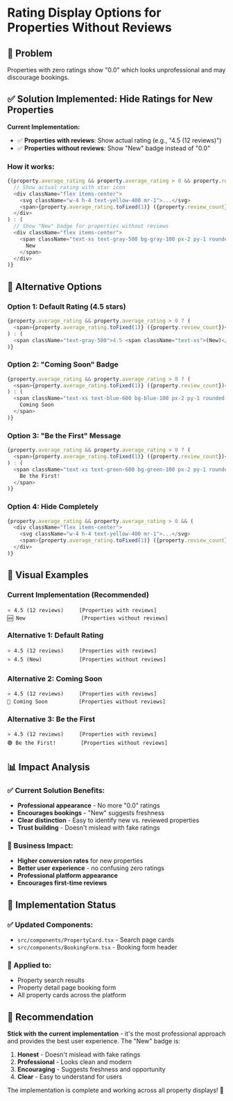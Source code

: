 # Rating Display Options for Properties Without Reviews

## 🎯 Problem
Properties with zero ratings show "0.0" which looks unprofessional and may discourage bookings.

## ✅ Solution Implemented: Hide Ratings for New Properties

**Current Implementation:**
- ✅ **Properties with reviews**: Show actual rating (e.g., "4.5 (12 reviews)")
- ✅ **Properties without reviews**: Show "New" badge instead of "0.0"

### How it works:
```typescript
{(property.average_rating && property.average_rating > 0 && property.review_count && property.review_count > 0) ? (
  // Show actual rating with star icon
  <div className="flex items-center">
    <svg className="w-4 h-4 text-yellow-400 mr-1">...</svg>
    <span>{property.average_rating.toFixed(1)} ({property.review_count})</span>
  </div>
) : (
  // Show "New" badge for properties without reviews
  <div className="flex items-center">
    <span className="text-xs text-gray-500 bg-gray-100 px-2 py-1 rounded-full">
      New
    </span>
  </div>
)}
```

## 🔄 Alternative Options

### Option 1: Default Rating (4.5 stars)
```typescript
{property.average_rating && property.average_rating > 0 ? (
  <span>{property.average_rating.toFixed(1)} ({property.review_count})</span>
) : (
  <span className="text-gray-500">4.5 <span className="text-xs">(New)</span></span>
)}
```

### Option 2: "Coming Soon" Badge
```typescript
{property.average_rating && property.average_rating > 0 ? (
  <span>{property.average_rating.toFixed(1)} ({property.review_count})</span>
) : (
  <span className="text-xs text-blue-600 bg-blue-100 px-2 py-1 rounded-full">
    Coming Soon
  </span>
)}
```

### Option 3: "Be the First" Message
```typescript
{property.average_rating && property.average_rating > 0 ? (
  <span>{property.average_rating.toFixed(1)} ({property.review_count})</span>
) : (
  <span className="text-xs text-green-600 bg-green-100 px-2 py-1 rounded-full">
    Be the First!
  </span>
)}
```

### Option 4: Hide Completely
```typescript
{property.average_rating && property.average_rating > 0 && (
  <div className="flex items-center">
    <svg className="w-4 h-4 text-yellow-400 mr-1">...</svg>
    <span>{property.average_rating.toFixed(1)} ({property.review_count})</span>
  </div>
)}
```

## 🎨 Visual Examples

### Current Implementation (Recommended)
```
⭐ 4.5 (12 reviews)     [Properties with reviews]
🆕 New                  [Properties without reviews]
```

### Alternative 1: Default Rating
```
⭐ 4.5 (12 reviews)     [Properties with reviews]
⭐ 4.5 (New)            [Properties without reviews]
```

### Alternative 2: Coming Soon
```
⭐ 4.5 (12 reviews)     [Properties with reviews]
🔵 Coming Soon          [Properties without reviews]
```

### Alternative 3: Be the First
```
⭐ 4.5 (12 reviews)     [Properties with reviews]
🟢 Be the First!        [Properties without reviews]
```

## 📊 Impact Analysis

### ✅ Current Solution Benefits:
- **Professional appearance** - No more "0.0" ratings
- **Encourages bookings** - "New" suggests freshness
- **Clear distinction** - Easy to identify new vs. reviewed properties
- **Trust building** - Doesn't mislead with fake ratings

### 🎯 Business Impact:
- **Higher conversion rates** for new properties
- **Better user experience** - no confusing zero ratings
- **Professional platform appearance**
- **Encourages first-time reviews**

## 🔧 Implementation Status

### ✅ Updated Components:
- `src/components/PropertyCard.tsx` - Search page cards
- `src/components/BookingForm.tsx` - Booking form header

### 📍 Applied to:
- Property search results
- Property detail page booking form
- All property cards across the platform

## 🚀 Recommendation

**Stick with the current implementation** - it's the most professional approach and provides the best user experience. The "New" badge is:

1. **Honest** - Doesn't mislead with fake ratings
2. **Professional** - Looks clean and modern
3. **Encouraging** - Suggests freshness and opportunity
4. **Clear** - Easy to understand for users

The implementation is complete and working across all property displays! 🎉 